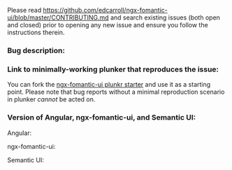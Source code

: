 Please read https://github.com/edcarroll/ngx-fomantic-ui/blob/master/CONTRIBUTING.md and search
existing issues (both open and closed) prior to opening any new issue and ensure you follow the instructions therein.

### Bug description:

### Link to minimally-working plunker that reproduces the issue:

You can fork the [ngx-fomantic-ui plunkr starter](http://plnkr.co/edit/SJMMMS8wQkwdX1HeMqiH?p=preview) and use it as a starting point.
Please note that bug reports without a minimal reproduction scenario in plunker _cannot_ be acted on.

### Version of Angular, ngx-fomantic-ui, and Semantic UI:

Angular:

ngx-fomantic-ui:

Semantic UI:
